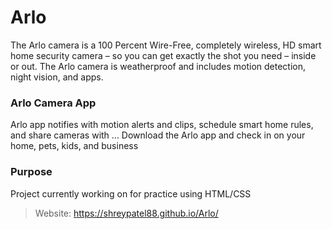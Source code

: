 # Arlo

The Arlo camera is a 100 Percent Wire-Free, completely wireless, HD smart home security camera – so you can get exactly the shot you need – inside or out. The Arlo camera is weatherproof and includes motion detection, night vision, and apps.

### Arlo Camera App
Arlo app notifies with motion alerts and clips, schedule smart home rules, and share cameras with ... Download the Arlo app and check in on your home, pets, kids, and business

### Purpose
Project currently working on for practice using HTML/CSS

>Website: https://shreypatel88.github.io/Arlo/
